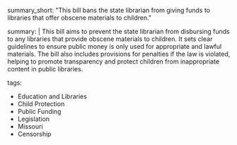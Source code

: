 summary_short: "This bill bans the state librarian from giving funds to libraries that offer obscene materials to children."

summary: |
  This bill aims to prevent the state librarian from disbursing funds to any libraries that provide obscene materials to children. It sets clear guidelines to ensure public money is only used for appropriate and lawful materials. The bill also includes provisions for penalties if the law is violated, helping to promote transparency and protect children from inappropriate content in public libraries.

tags:
  - Education and Libraries
  - Child Protection
  - Public Funding
  - Legislation
  - Missouri
  - Censorship
